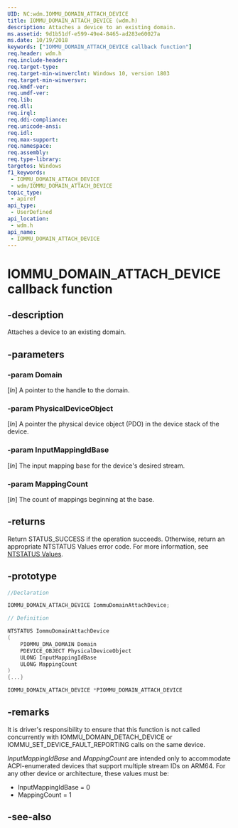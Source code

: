 ```yaml
---
UID: NC:wdm.IOMMU_DOMAIN_ATTACH_DEVICE
title: IOMMU_DOMAIN_ATTACH_DEVICE (wdm.h)
description: Attaches a device to an existing domain.
ms.assetid: 9d1b51df-e599-49e4-8465-ad283e60027a
ms.date: 10/19/2018
keywords: ["IOMMU_DOMAIN_ATTACH_DEVICE callback function"]
req.header: wdm.h
req.include-header: 
req.target-type: 
req.target-min-winverclnt: Windows 10, version 1803
req.target-min-winversvr: 
req.kmdf-ver: 
req.umdf-ver: 
req.lib: 
req.dll: 
req.irql: 
req.ddi-compliance: 
req.unicode-ansi: 
req.idl: 
req.max-support: 
req.namespace: 
req.assembly: 
req.type-library: 
targetos: Windows
f1_keywords:
 - IOMMU_DOMAIN_ATTACH_DEVICE
 - wdm/IOMMU_DOMAIN_ATTACH_DEVICE
topic_type:
 - apiref
api_type:
 - UserDefined
api_location:
 - wdm.h
api_name:
 - IOMMU_DOMAIN_ATTACH_DEVICE
---
```


# IOMMU_DOMAIN_ATTACH_DEVICE callback function


## -description

Attaches a device to an existing domain.

## -parameters

### -param Domain

[_In_] A pointer to the handle to the domain.

### -param PhysicalDeviceObject

[_In_] A pointer the physical device object (PDO) in the device stack of the device.

### -param InputMappingIdBase

[_In_] The input mapping base for the device's desired stream.

### -param MappingCount

[_In_] The count of mappings beginning at the base.

## -returns

Return STATUS_SUCCESS if the operation succeeds. Otherwise, return an appropriate NTSTATUS Values error code. For more information, see [NTSTATUS Values](https://docs.microsoft.com/windows-hardware/drivers/kernel/ntstatus-values).

## -prototype

```cpp
//Declaration

IOMMU_DOMAIN_ATTACH_DEVICE IommuDomainAttachDevice; 

// Definition

NTSTATUS IommuDomainAttachDevice 
(
	PIOMMU_DMA_DOMAIN Domain
	PDEVICE_OBJECT PhysicalDeviceObject
	ULONG InputMappingIdBase
	ULONG MappingCount
)
{...}

IOMMU_DOMAIN_ATTACH_DEVICE *PIOMMU_DOMAIN_ATTACH_DEVICE


```

## -remarks

It is driver's responsibility to ensure that this function is not called concurrently with IOMMU_DOMAIN_DETACH_DEVICE or IOMMU_SET_DEVICE_FAULT_REPORTING calls on the same device.

_InputMappingIdBase_ and _MappingCount_ are intended only to accommodate ACPI-enumerated devices that support multiple stream IDs on ARM64. For any other device or architecture, these values must be:
- InputMappingIdBase = 0
- MappingCount = 1

## -see-also

